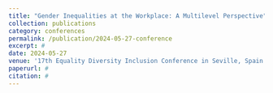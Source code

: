 ```yaml
---
title: "Gender Inequalities at the Workplace: A Multilevel Perspective"
collection: publications
category: conferences
permalink: /publication/2024-05-27-conference
excerpt: #
date: 2024-05-27
venue: '17th Equality Diversity Inclusion Conference in Seville, Spain'
paperurl: #
citation: #
---
```

